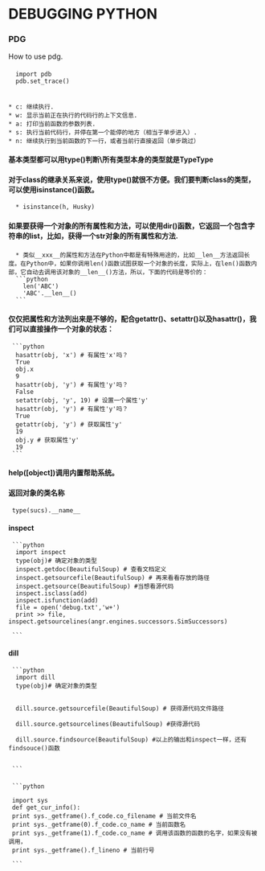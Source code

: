 # DEBUGGING PYTHON

### PDG
 How to use pdg.
 
 #### 
   ```{r, engine='python', count_lines}
     import pdb
     pdb.set_trace()
     
   ```
   
  #### 

    * c: 继续执行.  
    * w: 显示当前正在执行的代码行的上下文信息.  
    * a: 打印当前函数的参数列表.  
    * s: 执行当前代码行，并停在第一个能停的地方（相当于单步进入）.  
    * n: 继续执行到当前函数的下一行，或者当前行直接返回（单步跳过）    
 
  ####  基本类型都可以用type()判断\\所有类型本身的类型就是TypeType
 
  ####  对于class的继承关系来说，使用type()就很不方便。我们要判断class的类型，可以使用isinstance()函数。
      * isinstance(h, Husky)
 
  #### 如果要获得一个对象的所有属性和方法，可以使用dir()函数，它返回一个包含字符串的list，比如，获得一个str对象的所有属性和方法.
      * 类似__xxx__的属性和方法在Python中都是有特殊用途的，比如__len__方法返回长度。在Python中，如果你调用len()函数试图获取一个对象的长度，实际上，在len()函数内部，它自动去调用该对象的__len__()方法，所以，下面的代码是等价的：
      ```python 
        len('ABC')
        'ABC'.__len__()
      ```
  ####  仅仅把属性和方法列出来是不够的，配合getattr()、setattr()以及hasattr()，我们可以直接操作一个对象的状态：
     ```python  
      hasattr(obj, 'x') # 有属性'x'吗？
      True
      obj.x
      9
      hasattr(obj, 'y') # 有属性'y'吗？
      False
      setattr(obj, 'y', 19) # 设置一个属性'y'
      hasattr(obj, 'y') # 有属性'y'吗？
      True
      getattr(obj, 'y') # 获取属性'y'
      19
      obj.y # 获取属性'y'
      19
     ```
     
 ####  help([object])调用内置帮助系统。
 
 ####  返回对象的类名称
     type(sucs).__name__
     
 #### inspect 
     ```python  
      import inspect
      type(obj)# 确定对象的类型
      inspect.getdoc(BeautifulSoup) # 查看文档定义
      inspect.getsourcefile(BeautifulSoup) # 再来看看存放的路径
      inspect.getsource(BeautifulSoup) #当想看源代码
      inspect.isclass(add)
      inspect.isfunction(add)
      file = open('debug.txt','w+')
      print >> file, inspect.getsourcelines(angr.engines.successors.SimSuccessors)
      
     ```
   
  #### dill 
     ```python  
      import dill
      type(obj)# 确定对象的类型
      

      dill.source.getsourcefile(BeautifulSoup) # 获得源代码文件路径

      dill.source.getsourcelines(BeautifulSoup) #获得源代码

      dill.source.findsource(BeautifulSoup) #以上的输出和inspect一样，还有findsouce()函数
      
      
     ```
     
     
   #### 
   
     ```python 
       
     import sys 
     def get_cur_info(): 
     print sys._getframe().f_code.co_filename # 当前文件名 
     print sys._getframe(0).f_code.co_name # 当前函数名
     print sys._getframe(1).f_code.co_name # 调用该函数的函数的名字，如果没有被调用，
     print sys._getframe().f_lineno # 当前行号 
     
     ```
  

